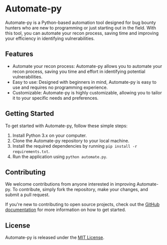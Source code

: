 # Automate-py

Automate-py is a Python-based automation tool designed for bug bounty hunters who are new to programming or just starting out in the field. With this tool, you can automate your recon process, saving time and improving your efficiency in identifying vulnerabilities.

## Features

- Automate your recon process: Automate-py allows you to automate your recon process, saving you time and effort in identifying potential vulnerabilities.
- Easy to use: Designed with beginners in mind, Automate-py is easy to use and requires no programming experience.
- Customizable: Automate-py is highly customizable, allowing you to tailor it to your specific needs and preferences.

## Getting Started

To get started with Automate-py, follow these simple steps:

1. Install Python 3.x on your computer.
2. Clone the Automate-py repository to your local machine.
3. Install the required dependencies by running `pip install -r requirements.txt`.
4. Run the application using `python automate.py`.

## Contributing

We welcome contributions from anyone interested in improving Automate-py. To contribute, simply fork the repository, make your changes, and submit a pull request.

If you're new to contributing to open source projects, check out the [GitHub documentation](https://docs.github.com/en/github/collaborating-with-pull-requests) for more information on how to get started.

## License

Automate-py is released under the [MIT License](https://opensource.org/licenses/MIT).
